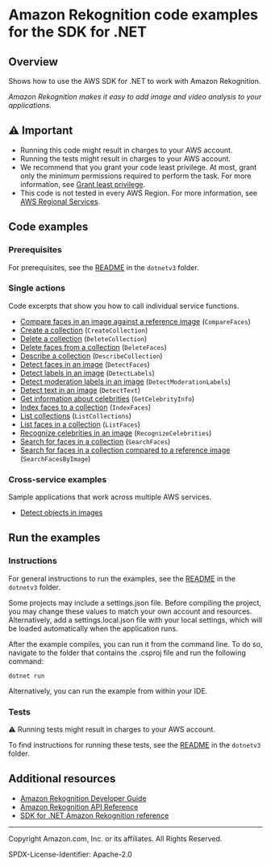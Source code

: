 <!--Generated by WRITEME on 2023-04-25 16:09:09.250878 (UTC)-->
# Amazon Rekognition code examples for the SDK for .NET

## Overview

Shows how to use the AWS SDK for .NET to work with Amazon Rekognition.

<!--custom.overview.start-->
<!--custom.overview.end-->

*Amazon Rekognition makes it easy to add image and video analysis to your applications.*

## ⚠ Important

* Running this code might result in charges to your AWS account.
* Running the tests might result in charges to your AWS account.
* We recommend that you grant your code least privilege. At most, grant only the minimum permissions required to perform the task. For more information, see [Grant least privilege](https://docs.aws.amazon.com/IAM/latest/UserGuide/best-practices.html#grant-least-privilege).
* This code is not tested in every AWS Region. For more information, see [AWS Regional Services](https://aws.amazon.com/about-aws/global-infrastructure/regional-product-services).

<!--custom.important.start-->
<!--custom.important.end-->

## Code examples

### Prerequisites

For prerequisites, see the [README](../README.md#Prerequisites) in the `dotnetv3` folder.


<!--custom.prerequisites.start-->
<!--custom.prerequisites.end-->

### Single actions

Code excerpts that show you how to call individual service functions.

* [Compare faces in an image against a reference image](CompareFacesExample/CompareFaces.cs#L6) (`CompareFaces`)
* [Create a collection](CreateCollectionExample/CreateCollection.cs#L6) (`CreateCollection`)
* [Delete a collection](DeleteCollectionExample/DeleteCollection.cs#L6) (`DeleteCollection`)
* [Delete faces from a collection](DeleteFacesExample/DeleteFaces.cs#L6) (`DeleteFaces`)
* [Describe a collection](DescribeCollectionExample/DescribeCollection.cs#L6) (`DescribeCollection`)
* [Detect faces in an image](DetectFacesExample/DetectFaces.cs#L3) (`DetectFaces`)
* [Detect labels in an image](DetectLabelsExample/DetectLabels.cs#L6) (`DetectLabels`)
* [Detect moderation labels in an image](DetectModerationLabelsExample/DetectModerationLabels.cs#L6) (`DetectModerationLabels`)
* [Detect text in an image](DetectTextExample/DetectText.cs#L6) (`DetectText`)
* [Get information about celebrities](CelebrityInfoExample/CelebrityInfo.cs#L6) (`GetCelebrityInfo`)
* [Index faces to a collection](AddFacesExample/AddFaces.cs#L6) (`IndexFaces`)
* [List collections](ListCollectionsExample/ListCollections.cs#L6) (`ListCollections`)
* [List faces in a collection](ListFacesExample/ListFaces.cs#L6) (`ListFaces`)
* [Recognize celebrities in an image](CelebritiesInImageExample/CelebritiesInImage.cs#L6) (`RecognizeCelebrities`)
* [Search for faces in a collection](SearchFacesMatchingIdExample/SearchFacesMatchingId.cs#L6) (`SearchFaces`)
* [Search for faces in a collection compared to a reference image](SearchFacesMatchingImageExample/SearchFacesMatchingImage.cs#L6) (`SearchFacesByImage`)

### Cross-service examples

Sample applications that work across multiple AWS services.

* [Detect objects in images](../cross-service/PhotoAnalyzerApp) 

## Run the examples

### Instructions


For general instructions to run the examples, see the [README](../README.md#building-and-running-the-code-examples) in the `dotnetv3` folder.

Some projects may include a settings.json file. Before compiling the project,
you may change these values to match your own account and resources. Alternatively, add a settings.local.json file with
your local settings, which will be loaded automatically when the application runs.

After the example compiles, you can run it from the command line. To do so, navigate to
the folder that contains the .csproj file and run the following command:

```
dotnet run
```
Alternatively, you can run the example from within your IDE.


<!--custom.instructions.start-->
<!--custom.instructions.end-->



### Tests

⚠ Running tests might result in charges to your AWS account.


To find instructions for running these tests, see the [README](../README.md#Tests)
in the `dotnetv3` folder.



<!--custom.tests.start-->
<!--custom.tests.end-->

## Additional resources

* [Amazon Rekognition Developer Guide](https://docs.aws.amazon.com/rekognition/latest/dg/what-is.html)
* [Amazon Rekognition API Reference](https://docs.aws.amazon.com/rekognition/latest/APIReference/Welcome.html)
* [SDK for .NET Amazon Rekognition reference](https://docs.aws.amazon.com/sdkfornet/v3/apidocs/items/Rekognition/NRekognition.html)

<!--custom.resources.start-->
<!--custom.resources.end-->

---

Copyright Amazon.com, Inc. or its affiliates. All Rights Reserved.

SPDX-License-Identifier: Apache-2.0